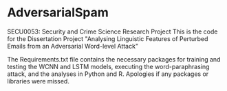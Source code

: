# AdversarialSpam
SECU0053: Security and Crime Science Research Project
This is the code for the Dissertation Project "Analysing Linguistic Features of Perturbed Emails from an Adversarial Word-level Attack"


The Requirements.txt file contains the necessary packages for training and testing the WCNN and LSTM models, executing the word-paraphrasing attack, and the analyses in Python and R. Apologies if any packages or libraries were missed.
